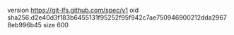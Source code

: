 version https://git-lfs.github.com/spec/v1
oid sha256:d2e40d3f183b6455131f95252f95f942c7ae750946900212dda29678eb996b45
size 600
